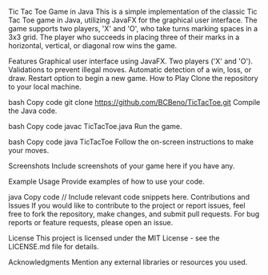 Tic Tac Toe Game in Java
This is a simple implementation of the classic Tic Tac Toe game in Java, utilizing JavaFX for the graphical user interface. The game supports two players, 'X' and 'O', who take turns marking spaces in a 3x3 grid. The player who succeeds in placing three of their marks in a horizontal, vertical, or diagonal row wins the game.

Features
Graphical user interface using JavaFX.
Two players ('X' and 'O').
Validations to prevent illegal moves.
Automatic detection of a win, loss, or draw.
Restart option to begin a new game.
How to Play
Clone the repository to your local machine.

bash
Copy code
git clone https://github.com/BCBeno/TicTacToe.git
Compile the Java code.

bash
Copy code
javac TicTacToe.java
Run the game.

bash
Copy code
java TicTacToe
Follow the on-screen instructions to make your moves.

Screenshots
Include screenshots of your game here if you have any.

Example Usage
Provide examples of how to use your code.

java
Copy code
// Include relevant code snippets here.
Contributions and Issues
If you would like to contribute to the project or report issues, feel free to fork the repository, make changes, and submit pull requests. For bug reports or feature requests, please open an issue.

License
This project is licensed under the MIT License - see the LICENSE.md file for details.

Acknowledgments
Mention any external libraries or resources you used.
